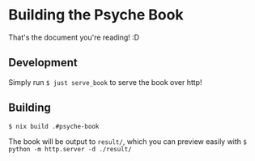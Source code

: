 # Building the Psyche Book

That's the document you're reading! :D

## Development

Simply run `$ just serve_book` to serve the book over http!

## Building

`$ nix build .#psyche-book`

The book will be output to `result/`, which you can preview easily with `$ python -m http.server -d ./result/`

